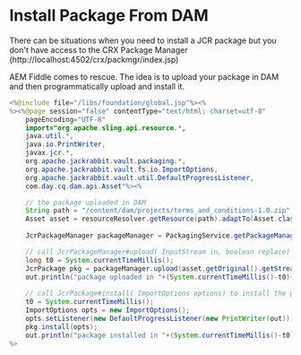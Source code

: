 # Install Package From DAM

There can be situations when you need to install a JCR package but you don't have access to the CRX Package Manager (http://localhost:4502/crx/packmgr/index.jsp)

AEM Fiddle comes to rescue. The idea is to upload your package in DAM and then programmatically upload and install it.

```java
<%@include file="/libs/foundation/global.jsp"%><%
%><%@page session="false" contentType="text/html; charset=utf-8" 
	pageEncoding="UTF-8"
    import="org.apache.sling.api.resource.*,
    java.util.*,
    java.io.PrintWriter,
    javax.jcr.*,
    org.apache.jackrabbit.vault.packaging.*,
    org.apache.jackrabbit.vault.fs.io.ImportOptions,
    org.apache.jackrabbit.vault.util.DefaultProgressListener,
    com.day.cq.dam.api.Asset"%><%

    // the package uploaded in DAM
    String path = "/content/dam/projects/terms_and_conditions-1.0.zip";
    Asset asset = resourceResolver.getResource(path).adaptTo(Asset.class); 
    
    JcrPackageManager packageManager = PackagingService.getPackageManager(resourceResolver.adaptTo(Session.class));

    // call JcrPackageManager#upload( InputStream in, boolean replace) to upload the package to the /etc/packages
    long t0 = System.currentTimeMillis();
    JcrPackage pkg = packageManager.upload(asset.getOriginal().getStream(), true);
    out.println("package uploaded in "+(System.currentTimeMillis()-t0)+" ms: " + pkg.getNode().getPath());
    
    // call JcrPackage#install( ImportOptions options) to install the package. Pass a tracking listener to track progress and errors
    t0 = System.currentTimeMillis();
    ImportOptions opts = new ImportOptions();
    opts.setListener(new DefaultProgressListener(new PrintWriter(out)));
    pkg.install(opts);
    out.println("package installed in "+(System.currentTimeMillis()-t0)+" ms: " + pkg.getNode().getPath());
%>
```


